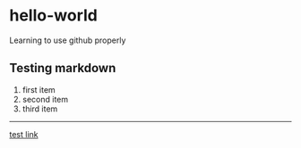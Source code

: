 # hello-world
Learning to use github properly

## Testing markdown
1. first item
2. second item
3. third item
---

[test link](www.google.com)
